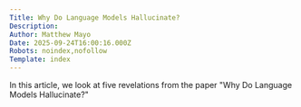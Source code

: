 ```yaml
---
Title: Why Do Language Models Hallucinate?
Description: 
Author: Matthew Mayo
Date: 2025-09-24T16:00:16.000Z
Robots: noindex,nofollow
Template: index
---
```

In this article, we look at five revelations from the paper "Why Do Language Models Hallucinate?"